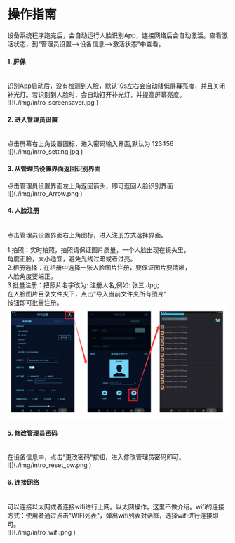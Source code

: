 # 操作指南

设备系统程序跑完后，会自动运行人脸识别App，连接网络后会自动激活。查看激活状态，到"管理员设置—>设备信息—>激活状态"中查看。
<h4>1. 屏保</h4><br>
识别App启动后，没有检测到人脸，默认10s左右会自动降低屏幕亮度，并且关闭补光灯。若识别到人脸时，会自动打开补光灯，并提高屏幕亮度。<br>
![](./img/intro_screensaver.jpg )
<h4>2. 进入管理员设置</h4><br>
点击屏幕右上角设置图标，进入密码输入界面,默认为 123456 <br>
![](./img/intro_setting.jpg )
<h4>3. 从管理员设置界面返回识别界面</h4>
点击管理员设置界面左上角返回箭头，即可返回人脸识别界面<br>
![](./img/intro_Arrow.png )
<h4>4. 人脸注册</h4><br>
点击管理员设置界面右上角图标，进入注册方式选择界面。<br>

1.拍照：实时拍照，拍照请保证图片质量，一个人脸出现在镜头里，<br>
角度正脸，大小适宜，避免光线过暗或者过亮。<br>
2.相册选择：在相册中选择一张人脸图片注册，要保证图片要清晰，<br>
	人脸角度要端正。<br>
3.批量注册：把照片名字改为: 注册人名,例如: 张三.Jpg; <br>
	在人脸图片目录文件夹下，点击"导入当前文件夹所有图片"<br>
	按钮即可批量注册。<br>
![](./img/intro_register.png )
<h4>5. 修改管理员密码</h4><br>
在设备信息中，点击"更改密码"按钮，进入修改管理员密码即可。<br>
![](./img/intro_reset_pw.png )

<h4>6. 连接网络</h4><br>
可以连接以太网或者连接wifi进行上网。以太网操作，这里不做介绍。wifi的连接方式：使用者通过点击"WIFI列表"，弹出wifi列表对话框，选择wifi进行连接即可。<br>
![](./img/intro_wifi.png )
